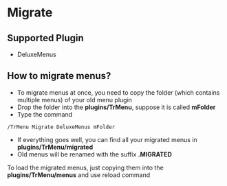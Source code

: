 # Migrate

## Supported Plugin

* DeluxeMenus

## How to migrate menus?

* To migrate menus at once, you need to copy the folder \(which contains multiple menus\) of your old menu plugin
* Drop the folder into the **plugins/TrMenu**, suppose it is called **mFolder**
* Type the command

```text
/TrMenu Migrate DeluxeMenus mFolder
```

* If everything goes well, you can find all your migrated menus in **plugins/TrMenu/migrated**
* Old menus will be renamed with the suffix **.MIGRATED**

To load the migrated menus, just copying them into the **plugins/TrMenu/menus** and use reload command

